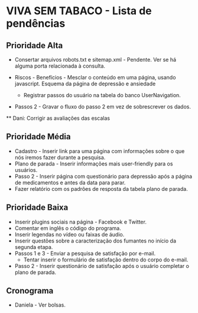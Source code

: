 VIVA SEM TABACO - Lista de pendências
==========================

Prioridade Alta
------------------------
* Consertar arquivos robots.txt e sitemap.xml - Pendente. Ver se há alguma porta relacionada à consulta.
* Riscos - Benefícios - Mesclar o conteúdo em uma página, usando javascript. Esquema da página de depressão e ansiedade
  * Registrar passos do usuário na tabela do banco UserNavigation.

* Passos 2 - Gravar o fluxo do passo 2 em vez de sobrescrever os dados.

** Dani: Corrigir as avaliações das escalas


Prioridade Média
------------------------
* Cadastro - Inserir link para uma página com informações sobre o que nós iremos fazer durante a pesquisa.
* Plano de parada - Inserir informações mais user-friendly para os usuários.
* Passo 2 - Inserir página com questionário para depressão após a página de medicamentos e antes da data para parar.
* Fazer relatório com os padrões de resposta da tabela plano de parada.


Prioridade Baixa
-------------------------	
* Inserir plugins sociais na página - Facebook e Twitter.
* Comentar em inglês o código do programa.
* Inserir legendas no vídeo ou faixas de áudio.
* Inserir questões sobre a caracterização dos fumantes no início da segunda etapa.
* Passos 1 e 3 - Enviar a pesquisa de satisfação por e-mail.
   * Tentar inserir o formulário de satisfação dentro do corpo do e-mail.
* Passo 2 - Inserir questionário de satisfação após o usuário completar o plano de parada.



Cronograma
-------------------------


* Daniela - Ver bolsas.

